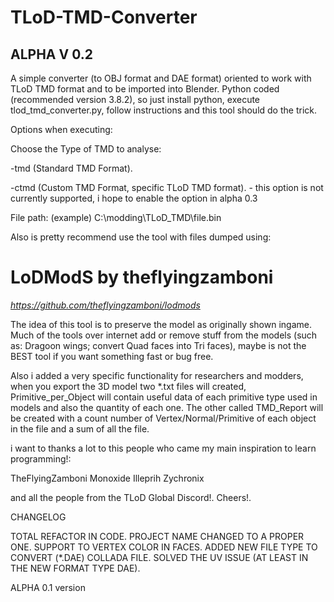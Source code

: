 # TLoD-TMD-Converter

## ALPHA V 0.2

A simple converter (to OBJ format and DAE format) oriented to work with TLoD TMD format and to be imported into Blender.
Python coded (recommended version 3.8.2), so just install python, execute tlod_tmd_converter.py, follow instructions and this tool should do the trick.

Options when executing:

Choose the Type of TMD to analyse:

-tmd (Standard TMD Format).

-ctmd (Custom TMD Format, specific TLoD TMD format). - this option is not currently supported, i hope to enable the option in alpha 0.3

File path: (example)
C:\modding\TLoD_TMD\file.bin

Also is pretty recommend use the tool with files dumped using:

# **LoDModS by theflyingzamboni**

*https://github.com/theflyingzamboni/lodmods*


The idea of this tool is to preserve the model as originally shown ingame. Much of the tools over internet add or remove stuff from the models (such as: Dragoon wings; convert Quad faces into Tri faces), maybe is not the BEST tool if you want something fast or bug free.

Also i added a very specific functionality for researchers and modders, when you export the 3D model two *.txt files will created, Primitive_per_Object will contain useful data of each primitive type used in models and also the quantity of each one. The other called TMD_Report will be created with a count number of Vertex/Normal/Primitive of each object in the file and a sum of all the file.


i want to thanks a lot to this people who came my main inspiration to learn programming!:

TheFlyingZamboni Monoxide Illeprih Zychronix

and all the people from the TLoD Global Discord!. Cheers!.


CHANGELOG

TOTAL REFACTOR IN CODE.
PROJECT NAME CHANGED TO A PROPER ONE.
SUPPORT TO VERTEX COLOR IN FACES.
ADDED NEW FILE TYPE TO CONVERT (*.DAE) COLLADA FILE.
SOLVED THE UV ISSUE (AT LEAST IN THE NEW FORMAT TYPE DAE).

ALPHA 0.1 version
